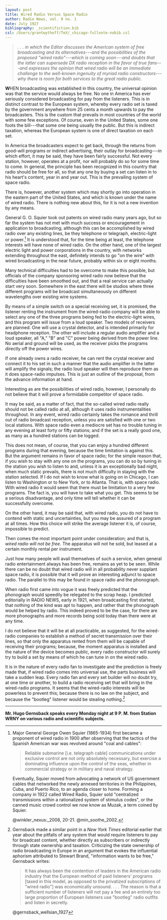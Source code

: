 ```yaml
---
layout: post
title: Wired Radio Versus Space Radio
author: Radio News, vol. 9 no. 1
date: July 1927
bibliography: _scientifiction.bib
csl: /Users/grantwythoff/TeX/_chicago-fullnote-nobib.csl
---
```


> *. . . in which the Editor discusses the American system of free broadcasting and its alternatives---and the possibilities of the proposed "wired radio"---which is coming soon---and doubts that the latter can supersede DX radio reception in the favor of true fans---and expresses the opinion that wired radio will be an immediate challenge to the well-known ingenuity of myriad radio constructors---why there is room for both services to the great radio public.*

**W**HEN broadcasting was established in this country, the universal opinion was that the service would always be free. No one in America has ever seriously considered broadcasting for pay from the listeners. This is in distinct contrast to the European system, whereby every radio set is taxed by the government anywhere from 25 cents a month upwards to pay the broadcasters. This is the custom that prevails in most countries of the world with some few exceptions. Of course, even in the United States, some one foots the bill---that some one being usually the public. But this is indirect taxation, whereas the European system is one of direct taxation on each set.

In America the broadcasters expect to get back, through the returns from good-will programs or indirect advertising, their outlay for broadcasting---in which effort, it may be said, they have been fairly successful. Not every station, however, operates at a profit, nor will probably do so for some time to come. In general, the principle has been recognized in this country that radio should be free for all, so that any one by buying a set can listen in to his heart's content, year in and year out. This is the prevailing system of space radio.

There is, however, another system which may shortly go into operation in the eastern part of the United States, and which is known under the name of wired radio. There is nothing new about this, for it is not a new invention by any means.

General G. O. Squier took out patents on wired radio many years ago, but so far the system has not met with much success or encouragement in application to broadcasting; although this can be accomplished by wired radio over any existing lines, be they telephone or telegraph, electric-light or power.[^gos] It is understood that, for the time being at least, the telephone interests will have none of wired radio. On the other hand, one of the largest electric light and power corporations in the country, with networks extending throughout the east, definitely intends to go "on the wire" with wired broadcasting in the near future, probably within six or eight months.

Many technical difficulties had to be overcome to make this possible, but officials of the company sponsoring wired radio now believe that the difficulties have been smoothed out, and that a real service can actually start very soon. Somewhere in the east there will be studios where three different programs will be broadcast simultaneously on different wavelengths over existing wire systems.

By means of a simple switch on a special receiving set, it is promised, the listener renting the instrument from the wired-radio company will be able to select any one of the three programs being fed to the electric-light wires, and this program will issue from a loud speaker. Two models of receivers are planned. One will use a crystal detector, and is intended primarily for headphone reception. The other will include a regular audio amplifier and a loud speaker, all "A," "B" and "C" power being derived from the power line. No aerial and ground will be used, as the receiver picks the programs directly off the power wires.

If one already owns a radio receiver, he can rent the crystal receiver and connect it to his set in such a manner that the audio amplifier in the latter will amplify the signals; the radio loud speaker will then reproduce them as it does space-radio impulses. This is just an outline of the proposal, from the advance information at hand.

Interesting as are the possibilities of wired radio, however, I personally do not believe that it will prove a formidable competitor of space radio.

It may be said, as a matter of fact, that the so-called wired radio really should not be called radio at all, although it uses radio instrumentalities throughout. In any event, wired radio certainly takes the romance and thrill out of radio broadcast reception, unless you are satisfied with one or two local stations. With space radio even a mediocre set has no trouble tuning in any evening at least forty or fifty stations; and if the set is a really good one, as many as a hundred stations can be logged.

This does not mean, of course, that you can enjoy a hundred different programs during that evening, because the time limitation is against this. But the argument remains in favor of space radio; for the simple reason that, if you wish to stay with any one on the programs, you can do so by tuning in the station you wish to listen to and, unless it is an exceptionally bad night, when much static prevails, there is not much difficulty in staying with the station selected. If I do not wish to know what is going on in Chicago, I can listen to Washington or to New York, or to Atlanta. That is, with space radio. With wired radio it would seem that there must be limitation to a very few programs. The fact is, you will have to take what you get. This seems to be a serious disadvantage, and only time will tell whether it can be successfully overcome.

On the other hand, it may be said that, with wired radio, you do not have to contend with static and uncertainties, but you may be assured of a program at all times. How this choice will strike the average listener it is, of course, impossible to predict.

Then comes the most important point under consideration; and that is, *wired radio will not be free.* The apparatus will not he sold, but leased at a certain monthly rental per instrument.

Just how many people will avail themselves of such a service, when general radio entertainment always has been free, remains as yet to be seen. While there can be no doubt that wired radio will in all probability never supplant space radio, it is possible that it will prove an interesting adjunct to space radio. The parallel to this may be found in space radio and the phonograph.

When radio first came into vogue it was freely predicted that the phonograph would speedily be relegated to the scrap heap. I predicted editorially in RADIO NEWS, early in 1921, when broadcasting first started, that nothing of the kind was apt to happen, and rather that the phonograph would be helped by radio. This indeed proved to be the case, for there are more phonographs and more records being sold today than there were at any time.

I do not believe that it will be at all practicable, as suggested, for the wired-radio companies to establish a method of secret transmission over their lines, so that only the apparatus rented from them will be capable of receiving their programs; because, the moment apparatus is installed and the nature of the device becomes public, every radio constructor will surely try to build a set by means of which he can tune in on the wired radio.

It is in the nature of every radio fan to investigate and the prediction is freely made that, if wired radio comes into universal use, the parts business will take a sudden leap. Every radio fan and every set builder will no doubt try, at one time or another, to build a radio receiving set that will bring in the wired-radio programs. It seems that the wired-radio interests will be powerless to prevent this; because there is no law on the subject, and because the "bootleg" listener would be stealing nothing.[^wtbf]

* * * * * * * * * * * 

**Mr. Hugo Gernsback speaks every Monday night at 9 P. M. from Station WRNY on various radio and scientific subjects.**

[^gos]: Major General George Owen Squier (1865-1934) first became a proponent of wired radio in 1900 after observing that the tactics of the Spanish American war was revolved around "coal and cables":

    > Reliable submarine [i.e. telegraph cable] communications under exclusive control are not only absolutely necessary, but exercise a dominating influence upon the control of the seas, whether in commercial strategy or in military and naval strategy.
    
    Eventually, Squier moved from advocating a network of US government cables that networked the newly annexed territories in the Philippines, Cuba, and Puerto Rico, to an agenda closer to home.  Forming a company in 1922 called Wired Radio, Squier sold "centralized transmissions within a rationalized system of stimulus codes", or the canned music crowd control we now know as Muzak, a term coined by Squier.
    
    @winkler_nexus:_2008, 20-21.  @min_soothe_2002.


[^wtbf]: Gernsback made a similar point in a *New York Times* editorial earlier that year about the pitfalls of any system that would require listeners to pay for broadcast content, whether directly as subscribers or indirectly through state ownership and taxation.  Criticizing the state ownership of radio broadcasting in Europe in an argument that evokes the influential aphorism attributed to Stewart Brand, "information wants to be free," Gernsback writes:

    > It has always been the contention of leaders in the American radio industry that the European method of paid listeners' programs [taxed in this model, as opposed to the privatized subscriptions of "wired radio"] was economically unsound. . . . The reason is that a sufficient number of listeners will not pay a fee and an entirely too large proportion of European listeners use "bootleg" radio outfits and listen in secretly.
    
    @gernsback_wellsian_1927